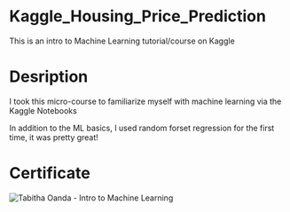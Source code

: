 # Kaggle_Housing_Price_Prediction
This is an intro to Machine Learning tutorial/course on Kaggle

# Desription
I took this micro-course to familiarize myself with machine learning via the Kaggle Notebooks

In addition to the ML basics, I used random forset regression for the first time, it was pretty great!
# Certificate
![Tabitha Oanda - Intro to Machine Learning](https://user-images.githubusercontent.com/50864401/76583433-887a6b00-64af-11ea-90bc-24a37b1f5c95.png)
